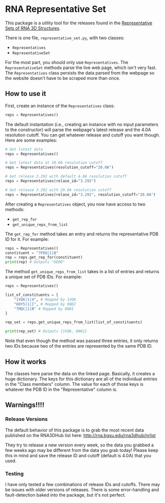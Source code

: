 # RNA Representative Set

This package is a utility tool for the releases found in the [Representative Sets of RNA 3D Structures](http://rna.bgsu.edu/rna3dhub/nrlist).

There is one file, `representative_set.py`, with two classes:
* `Representatives`
* `RepresentativeSet`

For the most part, you should only use `Representatives`. The `RepresentativeSet` methods parse the live web page, which isn't very fast. The `Representatives` class persists the data parsed from the webpage so the website doesn't have to be scraped more than once.

## How to use it

First, create an instance of the `Representatives` class:
```python
reps = Representatives()
```

The default instantation (i.e., creating an instance with no input parameters to the constructor) will parse the webpage's latest release and the 4.0A resolution cutoff. You can get whatever release and cutoff you want though. Here are some examples:

```python
# Get latest data
reps = Representatives()

# Get latest data at 20.0A resolution cutoff
reps = Representatives(resolution_cutoff="20.0A")

# Get release 3.292 with default 4.0A resolution cutoff
reps = Representatives(relase_id="3.292")

# Get release 3.292 with 20.0A resolution cutoff
reps = Representatives(relase_id="3.292", resolution_cutoff="20.0A")
```

After creating a `Representatives` object, you now have access to two methods:
* `get_rep_for`
* `get_unique_reps_from_list`

The `get_rep_for` method takes an entry and returns the representative PDB ID for it. For example:

```python
reps = Representatives()
constituent = "7P8Q|1|B"
rep = reps.get_rep_for(constituent)
print(rep) # Outputs "6E0O"
```

The method `get_unique_reps_from_list` takes in a list of entries and returns a unique set of PDB IDs. For example:

```python
reps = Representatives()

list_of_constituents = [
    "1VQ6|1|4", # Repped by 1VQ6
    "6OY5|1|I", # Repped by 6N6I
    "7MQC|1|B" # Repped by 6N6I
]

rep_set = reps.get_unique_reps_from_list(list_of_constituents)

print(rep_set) # Outputs {1VQ6, 6N61}
```

Note that even though the method was passed three entries, it only returns two IDs because two of the entries are represented by the same PDB ID.

## How it works

The classes here parse the data on the linked page. Basically, it creates a huge dictionary. The keys for this dictionary are all of the individual entries in the "Class members" column. The value for each of those keys is whatever the PDB ID in the "Representative" column is.

## Warnings!!!!

### Release Versions

The default behavior of this package is to grab the most recent data published on the RNA3DHub list here: http://rna.bgsu.edu/rna3dhub/nrlist

They try to release a new version every week, so the data you grabbed a few weeks ago may be different from the data you grab today! Please keep this in mind and save the release ID and cutoff (default is 4.0A) that you used.

### Testing

I have only tested a few combinations of release IDs and cutoffs. There may be issues with older versions of releases. There is some error-handling and fault-detection baked into the package, but it's not perfect.
